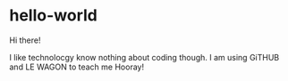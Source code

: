 # hello-world

Hi there!

I like technolocgy know nothing about coding though.
I am using GiTHUB and LE WAGON to teach me Hooray!
